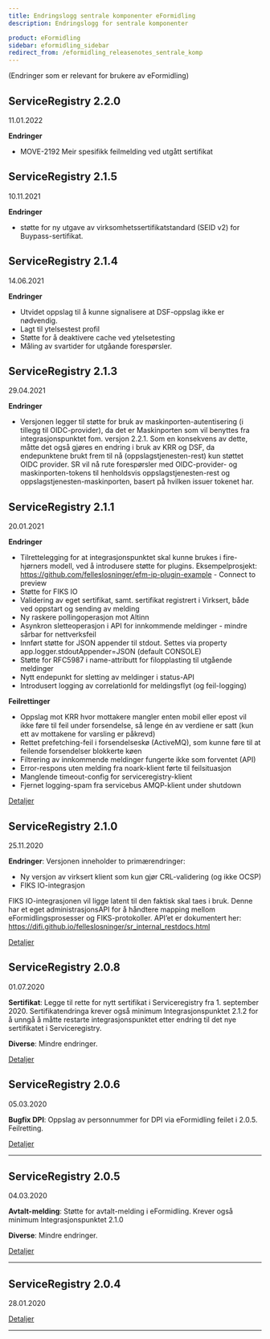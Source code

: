 ```yaml
---
title: Endringslogg sentrale komponenter eFormidling
description: Endringslogg for sentrale komponenter

product: eFormidling
sidebar: eformidling_sidebar
redirect_from: /eformidling_releasenotes_sentrale_komp
---
```

(Endringer som er relevant for brukere av eFormidling)

## ServiceRegistry 2.2.0
11.01.2022

**Endringer**
* MOVE-2192	Meir spesifikk feilmelding ved utgått sertifikat


## ServiceRegistry 2.1.5
10.11.2021

**Endringer**
* støtte for ny utgave av virksomhetssertifikatstandard (SEID v2) for Buypass-sertifikat.


## ServiceRegistry 2.1.4
14.06.2021

**Endringer**
* Utvidet oppslag til å kunne signalisere at DSF-oppslag ikke er nødvendig.
* Lagt til ytelsestest profil
* Støtte for å deaktivere cache ved ytelsetesting
* Måling av svartider for utgåande forespørsler.

## ServiceRegistry 2.1.3
29.04.2021

**Endringer**
* Versjonen legger til støtte for bruk av maskinporten-autentisering (i tillegg til OIDC-provider), da det er Maskinporten som vil benyttes fra integrasjonspunktet fom. versjon 2.2.1. Som en konsekvens av dette, måtte det også gjøres en endring i bruk av KRR og DSF, da endepunktene brukt frem til nå (oppslagstjenesten-rest) kun støttet OIDC provider. SR vil nå rute forespørsler med OIDC-provider- og maskinporten-tokens til henholdsvis oppslagstjenesten-rest og oppslagstjenesten-maskinporten, basert på hvilken issuer tokenet har.



## ServiceRegistry 2.1.1
20.01.2021

**Endringer**
* Tilrettelegging for at integrasjonspunktet skal kunne brukes i fire-hjørners modell, ved å introdusere støtte for plugins. Eksempelprosjekt: https://github.com/felleslosninger/efm-ip-plugin-example - Connect to preview 
* Støtte for FIKS IO
* Validering av eget sertifikat, samt. sertifikat registrert i Virksert, både ved oppstart og sending av melding
* Ny raskere pollingoperasjon mot Altinn
* Asynkron sletteoperasjon i API for innkommende meldinger - mindre sårbar for nettverksfeil
* Innført støtte for JSON appender til stdout. Settes via property app.logger.stdoutAppender=JSON (default CONSOLE)
* Støtte for RFC5987 i name-attributt for filopplasting til utgående meldinger
* Nytt endepunkt for sletting av meldinger i status-API
* Introdusert logging av correlationId for meldingsflyt (og feil-logging)

**Feilrettinger**
* Oppslag mot KRR hvor mottakere mangler enten mobil eller epost vil ikke føre til feil under forsendelse, så lenge én av verdiene er satt (kun ett av mottakene for varsling er påkrevd)
* Rettet prefetching-feil i forsendelseskø (ActiveMQ), som kunne føre til at feilende forsendelser blokkerte køen
* Filtrering av innkommende meldinger fungerte ikke som forventet (API)
* Error-respons uten melding fra noark-klient førte til feilsituasjon
* Manglende timeout-config for serviceregistry-klient
* Fjernet logging-spam fra servicebus AMQP-klient under shutdown

[Detaljer](https://)


## ServiceRegistry 2.1.0
25.11.2020

**Endringer**: 
Versjonen inneholder to primærendringer: 
* Ny versjon av virksert klient som kun gjør CRL-validering (og ikke OCSP)
* FIKS IO-integrasjon

FIKS IO-integrasjonen vil ligge latent til den faktisk skal taes i bruk. Denne har et eget administrasjonsAPI for å håndtere mapping mellom eFormidlingsprosesser og FIKS-protokoller. API’et er dokumentert her: https://difi.github.io/felleslosninger/sr_internal_restdocs.html


[Detaljer](https://)


## ServiceRegistry 2.0.8
01.07.2020

**Sertifikat**: 
Legge til rette for nytt sertifikat i Serviceregistry fra 1. september 2020. Sertifikatendringa krever også minimum Integrasjonspunktet 2.1.2 for å unngå å måtte restarte integrasjonspunktet etter endring til det nye sertifikatet i Serviceregistry.  

**Diverse**: Mindre endringer.  

[Detaljer](https://difino.atlassian.net/secure/ReleaseNote.jspa?projectId=10000&version=10178)




## ServiceRegistry 2.0.6
05.03.2020

**Bugfix DPI**: Oppslag av personnummer for DPI via eFormidling feilet i 2.0.5. Feilretting.

[Detaljer](https://difino.atlassian.net/secure/ReleaseNote.jspa?projectId=10000&version=10175)
 
___
 
## ServiceRegistry 2.0.5
04.03.2020


**Avtalt-melding**: 
Støtte for avtalt-melding i eFormidling. Krever også minimum Integrasjonspunktet 2.1.0  

**Diverse**: Mindre endringer.  

[Detaljer](https://difino.atlassian.net/secure/ReleaseNote.jspa?projectId=10000&version=10175)

___
 
## ServiceRegistry 2.0.4
28.01.2020

[Detaljer](https://difino.atlassian.net/secure/ReleaseNote.jspa?projectId=10000&version=10175)
 
___
